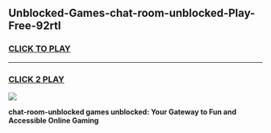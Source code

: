 
## Unblocked-Games-chat-room-unblocked-Play-Free-92rtl
<h3>
<a href="https://premium76.site?title=chat-room-unblocked&ref=12A">CLICK TO PLAY</a></h3>
<hr>

<h3>
<a href="https://premium76.site?title=chat-room-unblocked&ref=12A">CLICK 2 PLAY</a>
  
</h3>

<a href="https://premium76.site?title=chat-room-unblocked&ref=12A"><img src="https://clearcache.store/games.png"></a>


**chat-room-unblocked games unblocked: Your Gateway to Fun and Accessible Online Gaming**
